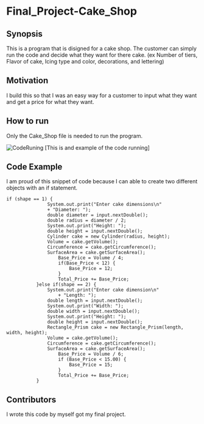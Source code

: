 # Final_Project-Cake_Shop

## Synopsis
This is a program that is disigned for a cake shop. The customer can simply run the code and decide what they want for there cake. (ex Number of tiers, Flavor of cake, Icing type and color, decorations, and lettering)

## Motivation
I build this so that I was an easy way for a customer to input what they want and get a price for what they want. 

## How to run
Only the Cake_Shop file is needed to run the program. 

![CodeRuning](https://user-images.githubusercontent.com/77160908/118138441-8f5a8180-b3c3-11eb-9eac-c6e22d219a61.png)
[This is and example of the code running]

## Code Example
I am proud of this snippet of code because I can able to create two different objects with an if statement. 
 ```
 if (shape == 1) {
				System.out.print("Enter cake dimensions\n"
				+ "Diameter: ");
				double diameter = input.nextDouble();
				double radius = diameter / 2;
				System.out.print("Height: ");
				double height = input.nextDouble();
				Cylinder cake = new Cylinder(radius, height);
				Volume = cake.getVolume();
				Circumference = cake.getCircumference();
				SurfaceArea = cake.getSurfaceArea();
					Base_Price = Volume / 4;
					if(Base_Price < 12) {
						Base_Price = 12;
					}
					Total_Price += Base_Price;
			}else if(shape == 2) {
				System.out.print("Enter cake dimension\n"
					+ "Length: ");
				double length = input.nextDouble();
				System.out.print("Width: ");
				double width = input.nextDouble();
				System.out.print("Height: ");
				double height = input.nextDouble();
				Rectangle_Prism cake = new Rectangle_Prism(length, width, height);
				Volume = cake.getVolume();
				Circumference = cake.getCircumference();
				SurfaceArea = cake.getSurfaceArea();
					Base_Price = Volume / 6;
					if (Base_Price < 15.00) {
						Base_Price = 15;
					}
					Total_Price += Base_Price;
			}
 ```
 ## Contributors
 I wrote this code by myself got my final project. 
